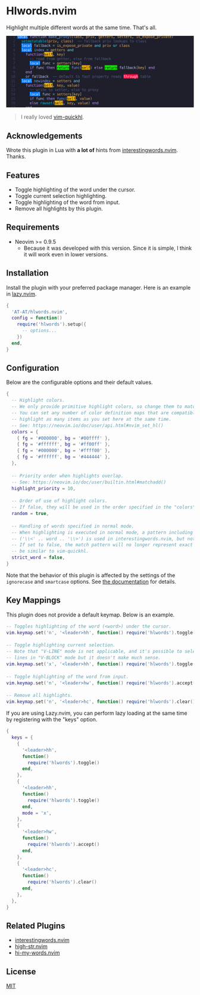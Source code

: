 # Hlwords.nvim

Highlight multiple different words at the same time. That's all.

![Highlighting Sample](sample.png)

> I really loved [vim-quickhl](https://github.com/t9md/vim-quickhl).  

## Acknowledgements

Wrote this plugin in Lua with **a lot of** hints from [interestingwords.nvim](https://github.com/Mr-LLLLL/interestingwords.nvim).  
Thanks.

## Features

- Toggle highlighting of the word under the cursor.
- Toggle current selection highlighting.
- Toggle highlighting of the word from input.
- Remove all highlights by this plugin.

## Requirements

- Neovim >= 0.9.5
  - Because it was developed with this version. Since it is simple, I think it will work even in lower versions.

## Installation

Install the plugin with your preferred package manager. Here is an example in [lazy.nvim](https://github.com/folke/lazy.nvim).  
```lua
{
  'AT-AT/hlwords.nvim',
  config = function()
    require('hlwords').setup({
      -- options...
    })
  end,
}
```

## Configuration

Below are the configurable options and their default values.
```lua
{
  -- Highlight colors.
  -- We only provide primitive highlight colors, so change them to match your colorscheme.
  -- You can set any number of color definition maps that are compatible with nvim_set_hl(), and can
  -- highlight as many items as you set here at the same time.
  -- See: https://neovim.io/doc/user/api.html#nvim_set_hl()
  colors = {
    { fg = '#000000', bg = '#00ffff' },
    { fg = '#ffffff', bg = '#ff00ff' },
    { fg = '#000000', bg = '#ffff00' },
    { fg = '#ffffff', bg = '#444444' },
  },

  -- Priority order when highlights overlap.
  -- See: https://neovim.io/doc/user/builtin.html#matchadd()
  highlight_priority = 10,

  -- Order of use of highlight colors.
  -- If false, they will be used in the order specified in the "colors" option.
  random = true,

  -- Handling of words specified in normal mode.
  -- When highlighting is executed in normal mode, a pattern including word boundaries
  -- ('\\<' .. word .. '\\>') is used in interestingwords.nvim, but not in vim-quickhl.
  -- If set to false, the match pattern will no longer represent exact words, so the behavior will
  -- be similar to vim-quickhl.
  strict_word = false,
}
```

Note that the behavior of this plugin is affected by the settings of the `ignorecase`  and `smartcase` options. See [the documentation](doc/hlwords-nvim.txt) for details.

## Key Mappings

This plugin does not provide a default keymap. Below is an example.
```lua
-- Toggles highlighting of the word (<word>) under the cursor.
vim.keymap.set('n', '<leader>hh', function() require('hlwords').toggle() end)

-- Toggle highlighting current selection.
-- Note that "V-LINE" mode is not applicable, and it's possible to select a range spanning multiple
-- lines in "V-BLOCK" mode but it doesn't make much sense.
vim.keymap.set('x', '<leader>hh', function() require('hlwords').toggle() end)

-- Toggle highlighting of the word from input.
vim.keymap.set('n', '<leader>hw', function() require('hlwords').accept() end)

-- Remove all highlights.
vim.keymap.set('n', '<leader>hc', function() require('hlwords').clear() end)
```

If you are using Lazy.nvim, you can perform lazy loading at the same time by registering with the "keys" option.
```lua
{
  keys = {
    {
      '<leader>hh',
      function()
        require('hlwords').toggle()
      end,
    },
    {
      '<leader>hh',
      function()
        require('hlwords').toggle()
      end,
      mode = 'x',
    },
    {
      '<leader>hw',
      function()
        require('hlwords').accept()
      end,
    },
    {
      '<leader>hc',
      function()
        require('hlwords').clear()
      end,
    },
  },
}
```

## Related Plugins

- [interestingwords.nvim](https://github.com/Mr-LLLLL/interestingwords.nvim)
- [high-str.nvim](https://github.com/pocco81/high-str.nvim)
- [hi-my-words.nvim](https://github.com/dvoytik/hi-my-words.nvim)

## License

[MIT](LICENSE)

